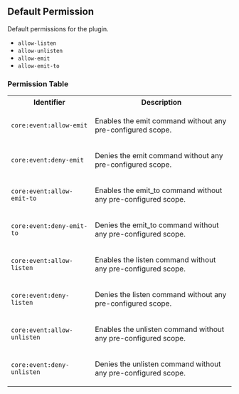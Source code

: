 ## Default Permission

Default permissions for the plugin.

- `allow-listen`
- `allow-unlisten`
- `allow-emit`
- `allow-emit-to`

### Permission Table 

<table>
<tr>
<th>Identifier</th>
<th>Description</th>
</tr>


<tr>
<td>

`core:event:allow-emit`

</td>
<td>

Enables the emit command without any pre-configured scope.

</td>
</tr>

<tr>
<td>

`core:event:deny-emit`

</td>
<td>

Denies the emit command without any pre-configured scope.

</td>
</tr>

<tr>
<td>

`core:event:allow-emit-to`

</td>
<td>

Enables the emit_to command without any pre-configured scope.

</td>
</tr>

<tr>
<td>

`core:event:deny-emit-to`

</td>
<td>

Denies the emit_to command without any pre-configured scope.

</td>
</tr>

<tr>
<td>

`core:event:allow-listen`

</td>
<td>

Enables the listen command without any pre-configured scope.

</td>
</tr>

<tr>
<td>

`core:event:deny-listen`

</td>
<td>

Denies the listen command without any pre-configured scope.

</td>
</tr>

<tr>
<td>

`core:event:allow-unlisten`

</td>
<td>

Enables the unlisten command without any pre-configured scope.

</td>
</tr>

<tr>
<td>

`core:event:deny-unlisten`

</td>
<td>

Denies the unlisten command without any pre-configured scope.

</td>
</tr>
</table>
